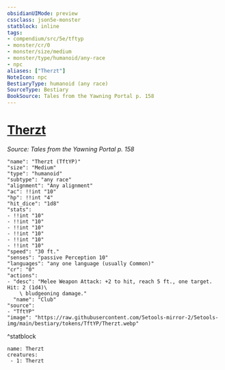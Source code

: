 ```yaml
---
obsidianUIMode: preview
cssclass: json5e-monster
statblock: inline
tags:
- compendium/src/5e/tftyp
- monster/cr/0
- monster/size/medium
- monster/type/humanoid/any-race
- npc
aliases: ["Therzt"]
NoteIcon: npc
BestiaryType: humanoid (any race)
SourceType: Bestiary
BookSource: Tales from the Yawning Portal p. 158
---
```

# [Therzt](2-Mechanics/CLI/bestiary/npc/therzt-tftyp.md)
*Source: Tales from the Yawning Portal p. 158*  

```statblock
"name": "Therzt (TftYP)"
"size": "Medium"
"type": "humanoid"
"subtype": "any race"
"alignment": "Any alignment"
"ac": !!int "10"
"hp": !!int "4"
"hit_dice": "1d8"
"stats":
- !!int "10"
- !!int "10"
- !!int "10"
- !!int "10"
- !!int "10"
- !!int "10"
"speed": "30 ft."
"senses": "passive Perception 10"
"languages": "any one language (usually Common)"
"cr": "0"
"actions":
- "desc": "Melee Weapon Attack: +2 to hit, reach 5 ft., one target. Hit: 2 (1d4)\
    \ bludgeoning damage."
  "name": "Club"
"source":
- "TftYP"
"image": "https://raw.githubusercontent.com/5etools-mirror-2/5etools-img/main/bestiary/tokens/TftYP/Therzt.webp"
```
^statblock

```encounter-table
name: Therzt
creatures:
 - 1: Therzt
```